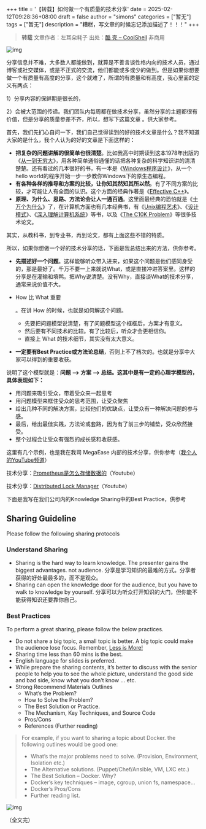 +++
title = '【转载】如何做一个有质量的技术分享'
date = 2025-02-12T09:28:36+08:00
draft = false
author = "simons"
categories = ["暂无"]
tags = ["暂无"]
description = "糟糕，写文章的时候忘记添加描述了！！！"
+++

> **转载**
> 文章作者：左耳朵耗子
> 出处：[酷 壳 – CoolShell](https://coolshell.cn/)
> 非商用

![img](https://coolshell.org/wp-content/uploads/2021/07/knowledge_sharing-300x169.jpeg)

分享信息并不难，大多数人都能做到，就算是不善言谈性格内向的技术人员，通过博客或社交媒体，或是不正式的交流，他们都能或多或少的做到。但是如果你想要做一个有质量有高度的分享，这个就难了，所谓的有质量和有高度，我心里面的定义有两点：

1）分享内容的保鲜期是很长的，

2）会被大范围的传递。我们团队内每周都在做技术分享，虽然分享的主题都很有价值，但是分享的质量参差不齐，所以，想写下这篇文章 。供大家参考。

首先，我们先扪心自问一下，我们自己觉得读到的好的技术文章是什么？我不知道大家的是什么，我个人认为的好的文章是下面这样的：

- **把复杂的问题讲解的很简单也很清楚**。比如我高中时期读到这本1978年出版的《[从一到无穷大](https://book.douban.com/subject/1441922/)》，用各种简单通俗通懂的话把各种复杂的科学知识讲的清清楚楚。还有看过的几本很好的书，有一本是《[Windows程序设计](https://book.douban.com/subject/5273955/)》，从一个hello world的程序开始一步一步教你Windows下的原生态编程。
- **有各种各样的推导和方案的比较，让你知其然知其所以然**。有了不同方案的比较，才可能让人有全面的认识。这个方面的经典作著是《[Effective C++](https://book.douban.com/subject/5387403/)》。
- **原理、为什么、思路、方法论会让人一通百通**。这里面最经典的恐怕就是《[十万个为什么](https://book.douban.com/subject/5387403/)》了，在计算机方面也有几本经典书，有《[Unix编程艺术](https://book.douban.com/subject/1467587/)》、《[设计模式](https://book.douban.com/subject/1052241/)》、《[深入理解计算机系统](https://book.douban.com/subject/1230413/)》等书，以及《[The C10K Problem](http://www.kegel.com/c10k.html)》等很多技术论文。

其实，从教科书，到专业书，再到论文，都有上面这些不错的特质。

所以，如果你想做一个好的技术分享的话，下面是我总结出来的方法，供你参考。

- **先描述好一个问题**。这样能够听众带入进来，如果这个问题是他们感同身受的，那是最好了。千万不要一上来就说What，或是直接冲进答案里。这样的分享是在灌输和填鸭。把Why说清楚。没有Why，直接谈What的技术分享，通常来说价值不大。

- How 比 What 重要

  。在讲 How 的时候，也就是如何解这个问题。

  - 先要把问题模型说清楚，有了问题模型这个框框后，方案才有意义。
  - 然后要有不同技术的比较。有了比较后，听众才会更相信你。
  - 直接上 What 的技术细节，其实没有太大意义。

- **一定要有Best Practice或方法论总结**，否则上不了档次的。也就是分享中大家可以得到的重要收获。

说明了这个模型就是：**问题 –> 方案 –> 总结。这其中是有一定的心理学模型的，具体表现如下：**

- 用问题来吸引受众，带着受众来一起思考
- 用问题模型来框住受众的思考范围，让受众聚焦
- 给出几种不同的解决方案，比较他们的优缺点，让受众有一种解决问题的参与感。
- 最后，给出最佳实践，方法论或套路，因为有了前三步的铺垫，受众欣然接受。
- 整个过程会让受众有强烈的成长感和收获感。

这里有几个示例，也是我在我司 MegaEase 内部的技术分享，供你参考（[我个人的YouTube频道](https://www.youtube.com/user/chenhaox/videhttps://www.youtube.com/channel/UCJhxX8SXcYdNWc6QMbWKs7Aos)）

技术分享：[Prometheus是怎么存储数据的](https://youtu.be/qB40kqhTyYM)（Youtube）



技术分享：[Distributed Lock Manager](https://www.youtube.com/watch?v=VnbC5RG1fEo)（Youtube）



下面是我写在我们公司内的Knowledge Sharing中的Best Practice，供参考

## Sharing Guideline

Please follow the following sharing protocols

### Understand Sharing

- Sharing is the hard way to learn knowledge. The presenter gains the biggest advantages. not audience. 分享是学习知识的最难的方式。分享者获得的好处最最多的，而不是观众。
- Sharing can open the knowledge door for the audience, but you have to walk to knowledge by yourself. 分享可以为听众打开知识的大门，但你能不能获得知识还要靠你自己。

### Best Practices

To perform a great sharing, please follow the below practices.

- Do not share a big topic, a small topic is better. A big topic could make the audience lose focus. Remember, [Less is More!](https://en.wikipedia.org/wiki/Minimalism#Minimalist_design_and_architecture)
- Sharing time less than 60 mins is the best.
- English language for slides is preferred.
- While prepare the sharing contents, it’s better to discuss with the senior people to help you to see the whole picture, understand the good side and bad side, know what you don’t know … etc.
- Strong Recommend Materials Outlines
  - What’s the Problem?
  - How to Solve the Problem?
  - The Best Solution or Practice.
  - The Mechanism, Key Techniques, and Source Code
  - Pros/Cons
  - References (Further reading)

> For example, if you want to sharing a topic about Docker. the following outlines would be good one:
>
> - What’s the major problems need to solve. (Provision, Environment, Isolation etc.)
> - The Alternative solutions. (Puppet/Chef/Ansible, VM, LXC etc.)
> - The Best Solution – Docker. Why?
> - Docker’s key techniques – image, cgroup, union fs, namespace…
> - Docker’s Pros/Cons
> - Further reading list.

![img](https://coolshell.org/wp-content/uploads/2021/07/%E6%88%AA%E5%B1%8F2021-07-13-12.53.33.png)

（全文完）
